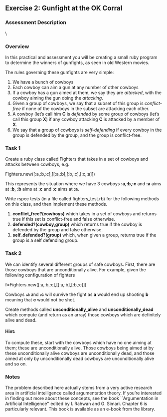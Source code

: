 **Exercise 2: Gunfight at the OK Corral**
-----------------------------------------

### **Assessment Description**

\

### **Overview**

In this practical and assessment you will be creating a small ruby
program to determine the winners of gunfights, as seen in old Western
movies.

The rules governing these gunfights are very simple:

1.  We have a bunch of cowboys
2.  Each cowboy can aim a gun at any number of other cowboys
3.  If a cowboy has a gun aimed at them, we say they are *attacked*,
    with the cowboy aiming the gun doing the *attacking*.
4.  Given a group of cowboys, we say that a subset of this group is
    *conflict-free* if none of the cowboys in the subset are attacking
    each other.
5.  A cowboy (let’s call him **C** is *defended* by some group of
    cowboys (let’s call this group **X**) if any cowboy attacking **C**
    is attacked by a member of **X**.
6.  We say that a group of cowboys is *self-defending* if every cowboy
    in the group is defended by the group, and the group is
    conflict-free.

### **Task 1**

Create a ruby class called Fighters that takes in a set of cowboys and
attacks between cowboys, e.g.

Fighters.new([:a,:b,:c],[[:a,:b],[:b,:c],[:c,:a]])

This represents the situation where we have 3 cowboys **:a,:b,:c** and
**:a** aims at **:b**, **:b** aims at **:c** and **:c** aims at **:a**.

Write rspec tests (in a file called fighters\_test.rb) for the following
methods on this class, and then implement these methods.

1.  **conflict\_free?(cowboys)** which takes in a set of cowboys and
    returns true if this set is conflict-free and false otherwise.
2.  **defended?(cowboy,group)** which returns true if the cowboy is
    defended by the group and false otherwise.
3.  **self\_defended?(group)** which, when given a group, returns true
    if the group is a self defending group.

### **Task 2**

We can identify several different groups of safe cowboys. First, there
are those cowboys that are unconditionally alive. For example, given the
following configuration of fighters

f=Fighters.new([:a,:b,:c],[[:a,:b],[:b,:c]])

Cowboys **:a** and **:c** will survive the fight as **a** would end up
shooting **b** meaning that **c** would not be shot.

Create methods called **unconditionally\_alive** and
**unconditionally\_dead** which compute (and return as an array) those
cowboys which are definitely alive and dead.

#### **Hint:**

To compute these, start with the cowboys which have no one aiming at
them; these are unconditionally alive. Those cowboys being aimed at by
these unconditionally alive cowboys are unconditionally dead, and those
aimed at only by unconditionally dead cowboys are unconditionally alive
and so on.

### **Notes**

The problem described here actually stems from a very active research
area in artificial intelligence called argumentation theory. If you’re
interested in finding out more about these concepts, see the book
\`\`Argumentation in Artificial Intelligence’’ edited by I. Rahwan and
G. Simari. Chapter 6 is particularly relevant. This book is available as
an e-book from the library.